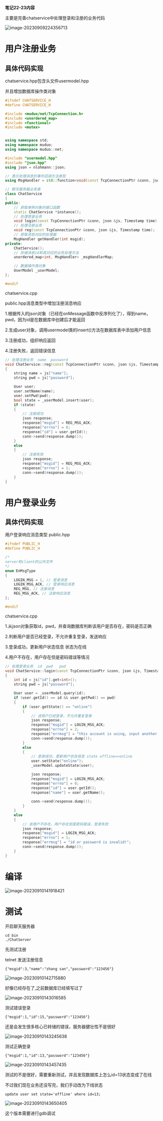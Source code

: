 **笔记22-23内容**

主要是完善chatservice中处理登录和注册的业务代码

![image-20230909224356713](image/image-20230909224356713.png)

# 用户注册业务

## 具体代码实现

chatservice.hpp包含头文件usermodel.hpp

并且增加数据库操作类对象

```C++
#ifndef CHATSERVICE_H
#define CHATSERVICE_H

#include <muduo/net/TcpConnection.h>
#include <unordered_map>
#include <functional>
#include <mutex>


using namespace std;
using namespace muduo;
using namespace muduo::net;

#include "usermodel.hpp"
#include "json.hpp"
using json = nlohmann::json;

// 表示处理消息的事件回调方法类型
using MsgHandler = std::function<void(const TcpConnectionPtr &conn, json &js, Timestamp)>;

// 聊天服务器业务类
class ChatService
{
public:
    // 获取单例对象的接口函数
    static ChatService *instance();
    // 处理登录业务
    void login(const TcpConnectionPtr &conn, json &js, Timestamp time);
    // 处理注册业务
    void reg(const TcpConnectionPtr &conn, json &js, Timestamp time);
    // 获取消息对应的处理器
    MsgHandler getHandler(int msgid);
private:
    ChatService();
    // 存储消息id和其对应的业务处理方法
    unordered_map<int, MsgHandler> _msgHandlerMap;

    // 数据操作类对象
    UserModel _userModel;
};

#endif
```



chatservice.cpp

public.hpp消息类型中增加注册消息响应

1.根据传入的json对象（已经在onMessage函数中反序列化了），得到name，pwd，因为id是在数据库中创建后才能返回

2.生成user对象，调用usermodel类的insert()方法在数据库表中添加用户信息

3.注册成功，组织响应返回

4.注册失败，返回错误信息

```C++
// 处理注册业务  name  password
void ChatService::reg(const TcpConnectionPtr &conn, json &js, Timestamp time)
{
    string name = js["name"];
    string pwd = js["password"];

    User user;
    user.setName(name);
    user.setPwd(pwd);
    bool state = _userModel.insert(user);
    if (state)
    {
        // 注册成功
        json response;
        response["msgid"] = REG_MSG_ACK;
        response["errno"] = 0;
        response["id"] = user.getId();
        conn->send(response.dump());
    }
    else
    {
        // 注册失败
        json response;
        response["msgid"] = REG_MSG_ACK;
        response["errno"] = 1;
        conn->send(response.dump());
    }
}
```



# 用户登录业务

## 具体代码实现

用户登录响应消息类型 public.hpp

```C++
#ifndef PUBLIC_H
#define PUBLIC_H

/*
server和client的公共文件
*/
enum EnMsgType
{
    LOGIN_MSG = 1, // 登录消息
    LOGIN_MSG_ACK, // 登录响应消息
    REG_MSG, // 注册消息
    REG_MSG_ACK, // 注册响应消息
};

#endif
```



chatservice.cpp

1.从json对象获取id，pwd，并查询数据库判断该用户是否存在，密码是否正确

2.判断用户是否已经登录，不允许重复登录，发送响应

3.登录成功，更新用户状态信息 状态为在线

4.用户不存在，用户存在但是密码错误等情况

```C++
// 处理登录业务  id  pwd   pwd
void ChatService::login(const TcpConnectionPtr &conn, json &js, Timestamp time)
{
    int id = js["id"].get<int>();
    string pwd = js["password"];

    User user = _userModel.query(id);
    if (user.getId() == id && user.getPwd() == pwd)
    {
        if (user.getState() == "online")
        {
            // 该用户已经登录，不允许重复登录
            json response;
            response["msgid"] = LOGIN_MSG_ACK;
            response["errno"] = 2;
            response["errmsg"] = "this account is using, input another!";
            conn->send(response.dump());
        }
        else
        {
            // 登录成功，更新用户状态信息 state offline=>online
            user.setState("online");
            _userModel.updateState(user);

            json response;
            response["msgid"] = LOGIN_MSG_ACK;
            response["errno"] = 0;
            response["id"] = user.getId();
            response["name"] = user.getName();
        
            conn->send(response.dump());
        }
    }
    else
    {
        // 该用户不存在，用户存在但是密码错误，登录失败
        json response;
        response["msgid"] = LOGIN_MSG_ACK;
        response["errno"] = 1;
        response["errmsg"] = "id or password is invalid!";
        conn->send(response.dump());
    }
}
```

# 编译

![image-20230910141918421](image/image-20230910141918421.png)



# 测试

开启聊天服务器

```
cd bin
./ChatServer
```

先测试注册

telnet 发送注册信息

```
{"msgid":3,"name":"zhang san","password":"123456"}
```

![image-20230910142715880](image/image-20230910142715880.png)

好像已经存在了,之前数据库已经填写过了

![image-20230910143016585](image/image-20230910143016585.png)

测试错误登录

```
{"msgid":1,"id":15,"password":"123456"}
```

还是会发生很多核心已转储的错误，服务器健壮性不是很好

![image-20230910143245638](image/image-20230910143245638.png)

测试正确登录

```
{"msgid":1,"id":13,"password":"123456"}
```

![image-20230910143457435](image/image-20230910143457435.png)

测试的不是很好，需要重新测试，并且发现数据库上怎么id=13状态变成了在线



不过我们现在业务还没写完，我们手动改为下线状态

```
update user set state='offline' where id=13;
```



![image-20230910143650405](image/image-20230910143650405.png)

这个版本需要进行gdb调试